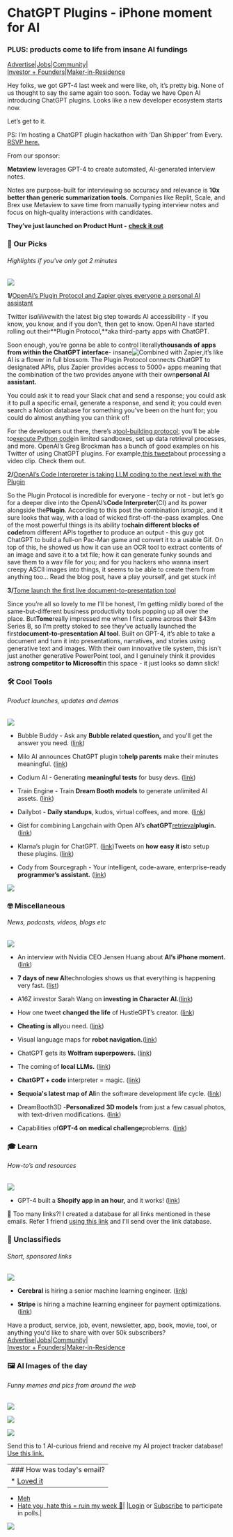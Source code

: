 # ChatGPT Plugins - iPhone moment for AI

### PLUS: products come to life from insane AI fundings

[Advertise](https://sponsor.bensbites.co/)|[Jobs](https://gigs.bensbites.co/)|[Community](https://discord.gg/qd92NKjDdE)|\
[Investor + Founders](https://raise.bensbites.co/)|[Maker-in-Residence](https://maker.bensbites.co/)

Hey folks, we got GPT-4 last week and were like, oh, it’s pretty big. None of us thought to say the same again too soon. Today we have Open AI introducing ChatGPT plugins. Looks like a new developer ecosystem starts now.

Let’s get to it.

PS: I’m hosting a ChatGPT plugin hackathon with ‘Dan Shipper’ from Every. [RSVP here.](https://partiful.com/e/0fN9ALmaWtArEtxvEWN9)

From our sponsor:

**Metaview** leverages GPT-4 to create automated, AI-generated interview notes.

Notes are purpose-built for interviewing so accuracy and relevance is **10x better than generic summarization tools.** Companies like Replit, Scale, and Brex use Metaview to save time from manually typing interview notes and focus on high-quality interactions with candidates.

**They’ve just launched on Product Hunt -** **[check it out](https://www.producthunt.com/posts/metaview)**

### 🤌 Our Picks

###### Highlights if you've only got 2 minutes

![](https://media.beehiiv.com/cdn-cgi/image/fit=scale-down,format=auto,onerror=redirect,quality=80/uploads/asset/file/7dfbc517-fcf6-4e5b-a4da-163bf4fb703f/Line_1.png)

**1/**[OpenAI’s Plugin Protocol and Zapier gives everyone a personal AI assistant](https://openai.com/blog/chatgpt-plugins)

Twitter is*aliiiive*with the latest big step towards AI accessibility - if you know, you know, and if you don’t, then get to know. OpenAI have started rolling out their\*\*Plugin Protocol,\*\*aka third-party apps with ChatGPT.

Soon enough, you’re gonna be able to control literally**thousands of apps from within the ChatGPT interface**- insane![Combined with Zapier](https://flight.beehiiv.net/v2/clicks/eyJhbGciOiJIUzI1NiIsInR5cCI6IkpXVCJ9.eyJ1cmwiOiJodHRwczovL3phcGllci5jb20vYmxvZy9hbm5vdW5jaW5nLXphcGllci1jaGF0Z3B0LXBsdWdpbi8iLCJwb3N0X2lkIjoiNTRlOTZkZTMtMmQ2OS00OGVlLWEzMWEtNmVmYzVhNGIyZGY5IiwicHVibGljYXRpb25faWQiOiI0NDdmNmU2MC1lMzZhLTQ2NDItYjZmOC00NmJlYjE5MDQ1ZWMiLCJ2aXNpdF90b2tlbiI6IjRjMjA2ZWJmLTJiZWUtNGVlMy04NWJkLWYwYzg0M2Y2NDA1NSIsImlhdCI6MTY3OTY3MzU2OC40NjEsImlzcyI6Im9yY2hpZCJ9.qXtP5946KmhvkOv5MFnD8oGGVyPeVizU_Sh5LppwZj0),it’s like AI is a flower in full blossom. The Plugin Protocol connects ChatGPT to designated APIs, plus Zapier provides access to 5000+ apps meaning that the combination of the two provides anyone with their own**personal AI assistant.**

You could ask it to read your Slack chat and send a response; you could ask it to pull a specific email, generate a response, and send it; you could even search a Notion database for something you’ve been on the hunt for; you could do almost anything you can think of!

For the developers out there, there’s a[tool-building protocol](https://twitter.com/gdb/status/1638949234681712643); you’ll be able to[execute Python code](https://twitter.com/officiallogank/status/1638952666310103040)in limited sandboxes, set up data retrieval processes, and more. OpenAI’s Greg Brockman has a bunch of good examples on his Twitter of using ChatGPT plugins. For example,[this tweet](https://twitter.com/gdb/status/1638971232443076609)about processing a video clip. Check them out.

**2/**[OpenAI’s Code Interpreter is taking LLM coding to the next level with the Plugin](https://andrewmayneblog.wordpress.com/2023/03/23/chatgpt-code-interpreter-magic/)

So the Plugin Protocol is incredible for everyone - techy or not - but let’s go for a deeper dive into the OpenAI’s**Code Interpreter**(CI) and its power alongside the**Plugin**. According to this post the combination is*magic*, and it sure looks that way, with a load of wicked first-off-the-pass examples. One of the most powerful things is its ability to**chain different blocks of code**from different APIs together to produce an output - this guy got ChatGPT to build a full-on Pac-Man game and convert it to a usable Gif. On top of this, he showed us how it can use an OCR tool to extract contents of an image and save it to a txt file; how it can generate funky sounds and save them to a wav file for you; and for you hackers who wanna insert creepy ASCII images into things, it seems to be able to create them from anything too… Read the blog post, have a play yourself, and get stuck in!

**3/**[Tome launch the first live document-to-presentation tool](https://beta.tome.app/)

Since you’re all so lovely to me I’ll be honest, I’m getting mildly bored of the same-but-different business productivity tools popping up all over the place. But**Tome**really impressed me when I first came across their $43m Series B, so I’m pretty stoked to see they’ve actually launched the first**document-to-presentation AI tool**. Built on GPT-4, it’s able to take a document and turn it into presentations, narratives, and stories using generative text and images. With their own innovative tile system, this isn’t just another generative PowerPoint tool, and I genuinely think it provides a**strong competitor to Microsoft**in this space - it just looks so damn slick!

### 🛠️ Cool Tools

###### Product launches, updates and demos

![](https://media.beehiiv.com/cdn-cgi/image/fit=scale-down,format=auto,onerror=redirect,quality=80/uploads/asset/file/740ee61f-83fa-4283-a1a3-49c350289a26/Line_1.png)

- Bubble Buddy - Ask any **Bubble related question,** and you'll get the answer you need. ([link](https://goodspeed.studio/bubble-buddy))

- Milo AI announces ChatGPT plugin to**help parents** make their minutes meaningful. ([link](https://twitter.com/APatelThompson/status/1638974980594757632))

- Codium AI - Generating **meaningful tests** for busy devs. ([link](https://www.codium.ai/))

- Train Engine - Train **Dream Booth models** to generate unlimited AI assets. ([link](https://trainengine.ai/))

- Dailybot - **Daily standups**, kudos, virtual coffees, and more. ([link](https://www.dailybot.com/))

- Gist for combining Langchain with Open AI’s **chatGPT**[retrieval](https://github.com/openai/chatgpt-retrieval-plugin)**plugin.**([link](https://gist.github.com/hwchase17/1429e54879f0249f0a258382d8bd744c))

- Klarna’s plugin for ChatGPT. ([link](https://www.klarna.com/.well-known/ai-plugin.json))Tweets on **how easy it is**to setup these plugins. ([link](https://twitter.com/steventey/status/1639034605616414722))

- Cody from Sourcegraph - Your intelligent, code-aware, enterprise-ready **programmer’s assistant.** ([link](https://about.sourcegraph.com/cody))

![](https://media.beehiiv.com/cdn-cgi/image/fit=scale-down,format=auto,onerror=redirect,quality=80/uploads/asset/file/8779cbc8-225e-4e9b-98e6-5db2f11551da/image.png)

### 🤓 Miscellaneous

###### News, podcasts, videos, blogs etc

![](https://media.beehiiv.com/cdn-cgi/image/fit=scale-down,format=auto,onerror=redirect,quality=80/uploads/asset/file/9c89cfa5-3a30-4ad7-a1fd-c582914a9bd6/Line_1.png)

- An interview with Nvidia CEO Jensen Huang about **AI’s iPhone moment.** ([link](https://stratechery.com/2023/an-interview-with-nvidia-ceo-jensen-huang-about-ais-iphone-moment/))

- **7 days of new AI**technologies shows us that everything is happening very fast. ([list](https://oneusefulthing.substack.com/p/acceleration))

- A16Z investor Sarah Wang on **investing in Character AI.**([link](https://a16z.com/2023/03/23/investing-in-character-ai/))

- How one tweet **changed the life** of HustleGPT’s creator. ([link](https://www.youtube.com/watch?app=desktop\&v=jskFRJZUl9c))

- **Cheating is all**you need. ([link](https://about.sourcegraph.com/blog/cheating-is-all-you-need))

- Visual language maps for **robot navigation.**([link](https://ai.googleblog.com/2023/03/visual-language-maps-for-robot.html))

- ChatGPT gets its **Wolfram superpowers.** ([link](https://writings.stephenwolfram.com/2023/03/chatgpt-gets-its-wolfram-superpowers/))

- The coming of **local LLMs.** ([link](https://nickarner.com/notes/the-coming-of-local-llms-march-23-2023/))

- **ChatGPT + code** interpreter = magic. ([link](https://andrewmayneblog.wordpress.com/2023/03/23/chatgpt-code-interpreter-magic/))

- **Sequoia's latest map of AI**in the software development life cycle. ([link](https://twitter.com/charliecurnin/status/1638942497983598592))

- DreamBooth3D -**Personalized 3D models** from just a few casual photos, with text-driven modifications. ([link](https://dreambooth3d.github.io/))

- Capabilities of**GPT-4 on medical challenge**problems. ([link](http://arxiv.org/abs/2303.13375))

### 🎓 Learn

###### How-to’s and resources

![](https://media.beehiiv.com/cdn-cgi/image/fit=scale-down,format=auto,onerror=redirect,quality=80/uploads/asset/file/20485204-c624-40fa-9db0-f13d02c4c7e5/Line_1.png)

- GPT-4 built a **Shopify app in an hour,** and it works! ([link](https://www.youtube.com/watch?v=T0fGYDFjF0g))

👋 Too many links?! I created a database for all links mentioned in these emails. Refer 1 friend [using this link](https://www.bensbites.co/subscribe?ref=PLACEHOLDER) and I'll send over the link database.

### 📰 Unclassifieds

###### Short, sponsored links

![](https://media.beehiiv.com/cdn-cgi/image/fit=scale-down,format=auto,onerror=redirect,quality=80/uploads/asset/file/67eed100-5f2e-478a-a8be-fdf2119d3a9d/Line_1.png)

- **Cerebral** is hiring a senior machine learning engineer. ([link](https://gigs.bensbites.co/jobs/senior-machine-learning-engineer-b6a93cdd))

- **Stripe** is hiring a machine learning engineer for payment optimizations. ([link](https://gigs.bensbites.co/jobs/machine-learning-engineer-payment-optimizations-c3cba23d))

Have a product, service, job, event, newsletter, app, book, movie, tool, or anything you'd like to share with over 50k subscribers?\
[Advertise](https://sponsor.bensbites.co/)|[Jobs](https://gigs.bensbites.co/)|[Community](https://discord.gg/qd92NKjDdE)|\
[Investor + Founders](https://raise.bensbites.co/)|[Maker-in-Residence](https://maker.bensbites.co/)

### 🖼 AI Images of the day

###### Funny memes and pics from around the web

![](https://media.beehiiv.com/cdn-cgi/image/fit=scale-down,format=auto,onerror=redirect,quality=80/uploads/asset/file/41e094df-32ed-4c78-8367-801571614834/Line_1.png)

![](https://media.beehiiv.com/cdn-cgi/image/fit=scale-down,format=auto,onerror=redirect,quality=80/uploads/asset/file/7258c30d-0224-436b-844e-d6f7de23a28a/image.png)

![](https://media.beehiiv.com/cdn-cgi/image/fit=scale-down,format=auto,onerror=redirect,quality=80/uploads/asset/file/0f17f502-725a-42ca-ad2a-bf5b21f8b4a3/image.png)

Send this to 1 AI-curious friend and receive my AI project tracker database! [Use this link.](https://www.bensbites.co/subscribe?ref=PLACEHOLDER)

||
|:---|
|### How was today's email?|
|\* [Loved it](https://www.bensbites.co/login)

- [Meh](https://www.bensbites.co/login)
- [Hate you, hate this = ruin my week 🥹](https://www.bensbites.co/login)|
  |[Login](https://www.bensbites.co/login) or [Subscribe](https://www.bensbites.co/subscribe) to participate in polls.|

![](https://media.beehiiv.com/cdn-cgi/image/fit=scale-down,format=auto,onerror=redirect,quality=80/uploads/asset/file/1310d519-abf4-4f92-9bc3-cb3b0e6fed78/Screenshot_2022-12-13_at_14.55.58.png)

